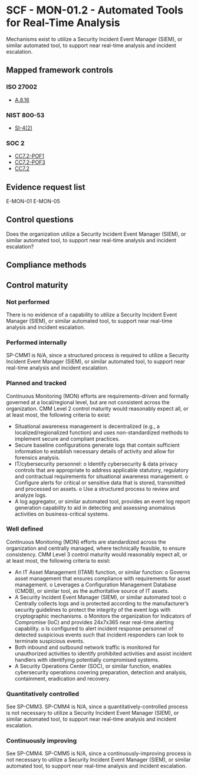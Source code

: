 # SCF - MON-01.2 - Automated Tools for Real-Time Analysis
Mechanisms exist to utilize a Security Incident Event Manager (SIEM), or similar automated tool, to support near real-time analysis and incident escalation.
## Mapped framework controls
### ISO 27002
- [A.8.16](../iso27002/a-8.md#a816)

### NIST 800-53
- [SI-4(2)](../nist80053/si-4-2.md)

### SOC 2
- [CC7.2-POF1](../soc2/cc72-pof1.md)
- [CC7.2-POF3](../soc2/cc72-pof3.md)
- [CC7.2](../soc2/cc72.md)

## Evidence request list
E-MON-01
E-MON-05

## Control questions
Does the organization utilize a Security Incident Event Manager (SIEM), or similar automated tool, to support near real-time analysis and incident escalation?

## Compliance methods


## Control maturity
### Not performed
There is no evidence of a capability to utilize a Security Incident Event Manager (SIEM), or similar automated tool, to support near real-time analysis and incident escalation.

### Performed internally
SP-CMM1 is N/A, since a structured process is required to utilize a Security Incident Event Manager (SIEM), or similar automated tool, to support near real-time analysis and incident escalation.

### Planned and tracked
Continuous Monitoring (MON) efforts are requirements-driven and formally governed at a local/regional level, but are not consistent across the organization. CMM Level 2 control maturity would reasonably expect all, or at least most, the following criteria to exist:
- Situational awareness management is decentralized (e.g., a localized/regionalized function) and uses non-standardized methods to implement secure and compliant practices.
- Secure baseline configurations generate logs that contain sufficient information to establish necessary details of activity and allow for forensics analysis.
- IT/cybersecurity personnel:
o	Identify cybersecurity & data privacy controls that are appropriate to address applicable statutory, regulatory and contractual requirements for situational awareness management.
o	Configure alerts for critical or sensitive data that is stored, transmitted and processed on assets.
o	Use a structured process to review and analyze logs.
- A log aggregator, or similar automated tool, provides an event log report generation capability to aid in detecting and assessing anomalous activities on business-critical systems.

### Well defined
Continuous Monitoring (MON) efforts are standardized across the organization and centrally managed, where technically feasible, to ensure consistency. CMM Level 3 control maturity would reasonably expect all, or at least most, the following criteria to exist:
- An IT Asset Management (ITAM) function, or similar function:
o	Governs asset management that ensures compliance with requirements for asset management.
o	Leverages a Configuration Management Database (CMDB), or similar tool, as the authoritative source of IT assets.
- A Security Incident Event Manager (SIEM), or similar automated tool:
o	Centrally collects logs and is protected according to the manufacturer’s security guidelines to protect the integrity of the event logs with cryptographic mechanisms.
o	Monitors the organization for Indicators of Compromise (IoC) and provides 24x7x365 near real-time alerting capability.
o	Is configured to alert incident response personnel of detected suspicious events such that incident responders can look to terminate suspicious events.
- Both inbound and outbound network traffic is monitored for unauthorized activities to identify prohibited activities and assist incident handlers with identifying potentially compromised systems.
- A Security Operations Center (SOC), or similar function, enables cybersecurity operations covering preparation, detection and analysis, containment, eradication and recovery.

### Quantitatively controlled
See SP-CMM3. SP-CMM4 is N/A, since a quantitatively-controlled process is not necessary to utilize a Security Incident Event Manager (SIEM), or similar automated tool, to support near real-time analysis and incident escalation.

### Continuously improving
See SP-CMM4. SP-CMM5 is N/A, since a continuously-improving process is not necessary to utilize a Security Incident Event Manager (SIEM), or similar automated tool, to support near real-time analysis and incident escalation.
